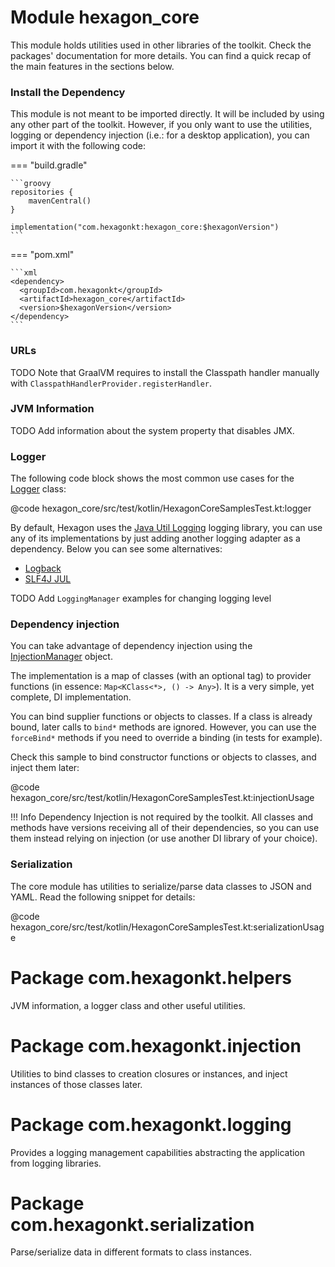 
# Module hexagon_core

This module holds utilities used in other libraries of the toolkit. Check the packages'
documentation for more details. You can find a quick recap of the main features in the sections
below.

### Install the Dependency

This module is not meant to be imported directly. It will be included by using any other part of the
toolkit. However, if you only want to use the utilities, logging or dependency injection (i.e.: for
a desktop application), you can import it with the following code:

=== "build.gradle"

    ```groovy
    repositories {
        mavenCentral()
    }

    implementation("com.hexagonkt:hexagon_core:$hexagonVersion")
    ```

=== "pom.xml"

    ```xml
    <dependency>
      <groupId>com.hexagonkt</groupId>
      <artifactId>hexagon_core</artifactId>
      <version>$hexagonVersion</version>
    </dependency>
    ```

### URLs

TODO Note that GraalVM requires to install the Classpath handler manually with
`ClasspathHandlerProvider.registerHandler`.

### JVM Information

TODO Add information about the system property that disables JMX.

### Logger

The following code block shows the most common use cases for the [Logger] class:

@code hexagon_core/src/test/kotlin/HexagonCoreSamplesTest.kt:logger

By default, Hexagon uses the [Java Util Logging] logging library, you can use any of its
implementations by just adding another logging adapter as a dependency. Below you can see some
alternatives:

* [Logback](/logging_logback)
* [SLF4J JUL](/logging_slf4j_jul)

TODO Add `LoggingManager` examples for changing logging level

[Logger]: com.hexagonkt.logging/-logger/index.md
[Java Util Logging]:
  https://docs.oracle.com/javase/8/docs/api/java/util/logging/package-summary.html

### Dependency injection

You can take advantage of dependency injection using the [InjectionManager] object.

The implementation is a map of classes (with an optional tag) to provider functions (in essence:
`Map<KClass<*>, () -> Any>`). It is a very simple, yet complete, DI implementation.

You can bind supplier functions or objects to classes. If a class is already bound, later calls to
`bind*` methods are ignored. However, you can use the `forceBind*` methods if you need to override
a binding (in tests for example).

Check this sample to bind constructor functions or objects to classes, and inject them later:

@code hexagon_core/src/test/kotlin/HexagonCoreSamplesTest.kt:injectionUsage

!!! Info
    Dependency Injection is not required by the toolkit. All classes and methods have versions
    receiving all of their dependencies, so you can use them instead relying on injection (or use
    another DI library of your choice).

[InjectionManager]: com.hexagonkt.injection/-injection-manager/index.md

### Serialization

The core module has utilities to serialize/parse data classes to JSON and YAML. Read the following
snippet for details:

@code hexagon_core/src/test/kotlin/HexagonCoreSamplesTest.kt:serializationUsage

# Package com.hexagonkt.helpers

JVM information, a logger class and other useful utilities.

# Package com.hexagonkt.injection

Utilities to bind classes to creation closures or instances, and inject instances of those classes
later.

# Package com.hexagonkt.logging

Provides a logging management capabilities abstracting the application from logging libraries.

# Package com.hexagonkt.serialization

Parse/serialize data in different formats to class instances.
